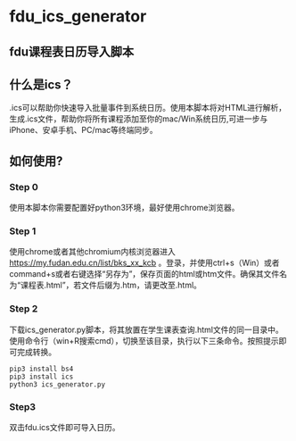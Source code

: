 # fdu_ics_generator
## fdu课程表日历导入脚本

## 什么是ics？
.ics可以帮助你快速导入批量事件到系统日历。使用本脚本将对HTML进行解析，生成.ics文件，帮助你将所有课程添加至你的mac/Win系统日历,可进一步与iPhone、安卓手机、PC/mac等终端同步。

## 如何使用?
### Step 0
使用本脚本你需要配置好python3环境，最好使用chrome浏览器。
	
### Step 1
使用chrome或者其他chromium内核浏览器进入 https://my.fudan.edu.cn/list/bks_xx_kcb 。登录，并使用ctrl+s（Win）或者command+s或者右键选择“另存为”，保存页面的html或htm文件。确保其文件名为“课程表.html”，若文件后缀为.htm，请更改至.html。

### Step 2
下载ics_generator.py脚本，将其放置在学生课表查询.html文件的同一目录中。使用命令行（win+R搜索cmd），切换至该目录，执行以下三条命令。按照提示即可完成转换。

	pip3 install bs4
	pip3 install ics
	python3 ics_generator.py

### Step3
双击fdu.ics文件即可导入日历。

